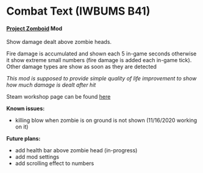 # Combat Text (IWBUMS B41)
#### [Project Zomboid](https://steamcommunity.com/app/108600) Mod
Show damage dealt above zombie heads. 

Fire damage is accumulated and shown each 5 in-game seconds otherwise it show extreme small numbers (fire damage is added each in-game tick). Other damage types are show as soon as they are detected 

_This mod is supposed to provide simple quality of life improvement to show how much damage is dealt after hit_

Steam workshop page can be found [here](https://steamcommunity.com/sharedfiles/filedetails/?id=2286124931)

**Known issues:**
  * killing blow when zombie is on ground is not shown (11/16/2020 working on it)

**Future plans:**
  * add health bar above zombie head (in-progress)
  * add mod settings
  * add scrolling effect to numbers
